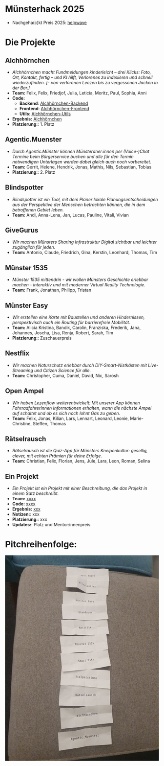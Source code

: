 # Münsterhack 2025

- Nachgeha(c)kt Preis 2025: [helpwave](https://helpwave.de/)

# Die Projekte

## AIchhörnchen

- _AIchhörnchen macht Fundmeldungen kinderleicht – drei Klicks: Foto, Ort, Kontakt, fertig – und KI hilft, Verlorenes zu indexieren und schnell wiederzufinden.
[- von verlorenen Leezen bis zu vergessenen Jacken in der Bar.]_
- **Team:** Felix, Felix, Friedjof, Julia, Leticia, Moritz, Paul, Sophia, Anni
- **Code:** 
  - **Backend**: [AIchhörnchen-Backend](https://github.com/Just-another-Muensterhack/aichhoernchen-backend)
  - **Frontend**: [AIchhörnchen-Frontend](https://github.com/Just-another-Muensterhack/aichhoernchen-frontend)
  - **Utils**: [AIchhörnchen-Utils](https://github.com/Just-another-Muensterhack/aichhoernchen-utils)
- **Ergebnis:** [AIchhörnchen](https://aichhoernchen.de)
- **Platzierung:**: 1. Platz

## Agentic.Muenster

- _Durch Agentic.Münster können Münsteraner:innen per (Voice-)Chat Termine beim Bürgerservice buchen und alle für den Termin notwendigen Unterlagen werden dabei gleich auch noch vorbereitet._
- **Team:** Gerrit, Helene, Hendrik, Jonas, Mathis, Nils, Sebastian, Tobias
- **Platzierung:**: 2. Platz

## Blindspotter

- _Blindspotter ist ein Tool, mit dem Planer lokale Planungsentscheidungen aus der Perspektive der Menschen betrachten können, die in dem betroffenen Gebiet leben._
- **Team:** Andi, Anna-Lena, Jan, Lucas, Pauline, Vitali, Vivian

## GiveGurus

- _Wir machen Münsters Sharing Infrastruktur Digital sichtbar und leichter zugänglich für jeden._
- **Team:** Antonio, Claude, Friedrich, Gina, Kerstin, Leonhard, Thomas, Tim

## Münster 1535

- _Münster 1535 mittendrin - wir wollen Münsters Geschichte erlebbar machen - interaktiv und mit moderner Virtual Reality Technologie._
- **Team:** Frank, Jonathan, Philipp, Tristan

## Münster Easy

- _Wir erstellen eine Karte mit Baustellen und anderen Hindernissen, perspektivisch auch ein Routing für barrierefreie Mobilität._
- **Team:** Alicia Kristina, Bandik, Carolin, Franziska, Frederik, Jana, Johannes, Joscha, Lisa, Renja, Robert, Sarah, Tim
- **Platzierung:**: Zuschauerpreis

## Nestflix

- _Wir machen Naturschutz erlebbar durch DIY-Smart-Nistkästen mit Live-Streaming und Citizen Science für alle._
- **Team:** Christopher, Cuma, Daniel, David, Nic, Sarosh

## Open Ampel

- _Wir haben Lezenflow weiterentwickelt: Mit unserer App können FahrradfahrerInnen Informationen erhalten, wann die nächste Ampel auf schaltet und ob es sich noch lohnt Gas zu geben._
- **Team:** Felix, Jonas, Kilian, Lars, Lennart, Leonard, Leonie, Marie-Christine, Steffen, Thomas

## Rätselrausch

- _Rätselrausch ist die Quiz-App für Münsters Kneipenkultur: gesellig, clever, mit echten Prämien für deine Erfolge._
- **Team:** Christian, Felix, Florian, Jens, Jule, Lara, Leon, Roman, Selina




## Ein Projekt

- _Ein Projekt ist ein Projekt mit einer Beschreibung, die das Projekt in einem Satz beschreibt._
- **Team:** [xxxx](xxxx)
- **Code:** [xxxx](xxxx)
- **Ergebnis:** [xxx](xxx)
- **Notizen:**: xxx
- **Platzierung:**: xxx
- **Updates:**: Platz und Mentor:innenpreis

# Pitchreihenfolge:

![Pitchreihenfolge](./images/pitchreihenfolge2025.jpg)
